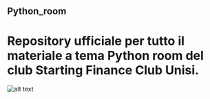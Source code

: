 ## Python_room
# Repository ufficiale per tutto il materiale a tema Python room del club Starting Finance Club Unisi. 


![alt text](C:\Users\simon\Downloads\SFClub_Siena.jpeg)
